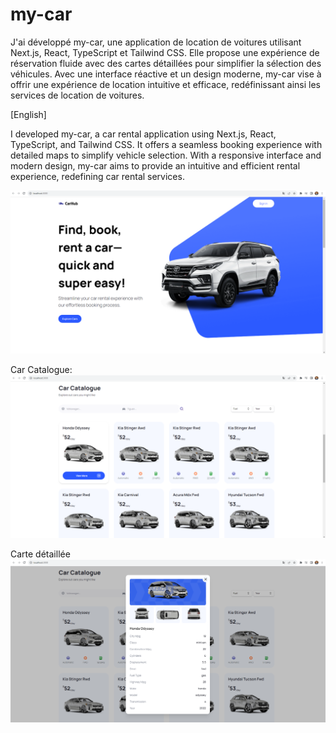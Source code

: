 # my-car
J'ai développé my-car, une application de location de voitures utilisant Next.js, React, TypeScript et Tailwind CSS.
Elle propose une expérience de réservation fluide avec des cartes détaillées pour simplifier la sélection des véhicules. 
Avec une interface réactive et un design moderne, my-car vise à offrir une expérience de location intuitive et efficace, redéfinissant ainsi les services de location de voitures.

[English]

I developed my-car, a car rental application using Next.js, React, TypeScript, and Tailwind CSS. 
It offers a seamless booking experience with detailed maps to simplify vehicle selection. 
With a responsive interface and modern design, my-car aims to provide an intuitive and efficient rental experience, redefining car rental services.

![my-car acceuil](capture/1.png)

Car Catalogue:
![my-car acceuil](capture/2.png)

Carte détaillée
![my-car acceuil](capture/3.png)



